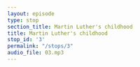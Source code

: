 ```yaml
---
layout: episode
type: stop
section_title: Martin Luther's childhood
title: Martin Luther's childhood
stop_id: '3'
permalink: "/stops/3"
audio_file: 03.mp3
---
```


